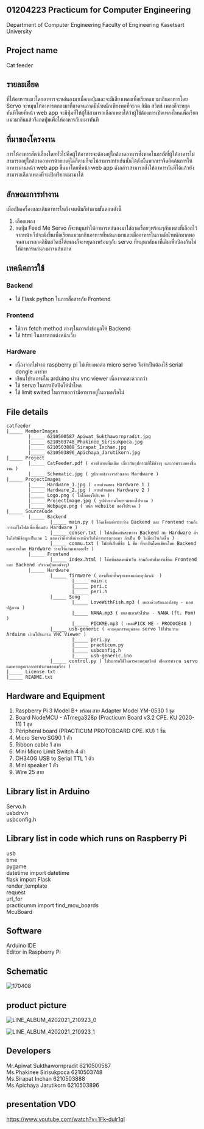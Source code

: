 ## 01204223 Practicum for Computer Engineering 
Department of Computer Engineering Faculty of Engineering Kasetsart University

## Project name 
Cat feeder


## รายละเอียด 
ที่ให้อาหารเเมวโดยอาหารจะหล่นลงมาเมื่อกดปุ่มและจะมีเสียงเพลงเพื่อเรียกแมวมากินอาหารโดย Servo จะหมุนให้อาหารตกลงมาที่ถาดจนถาดมีน้ำหนักเพียงพอที่จะกด ลิมิต สวิตซ์ เพลงก็จะหยุดทันทีโดยที่หน้า web app จะมีปุ่มที่ให้ผู้ใช้สามารถเลือกเพลงได้ว่าผู้ใช้ต้องการเปิดเพลงไหนเพื่อเรียกเเมวมากินแล้วจึงกดปุ่มเพื่อให้อาหารกับเเมวทันที

## ที่มาของโครงงาน 
การให้อาหารสัตว์เลี้ยงโดยทั่วไปคือผู้ให้อาหารจะต้องอยู่ใกล้ถาดอาหารซึ่งหากในกรณีที่ผู้ให้อาหารไม่สามารถอยู่ใกล้ถาดอาหารด้วยเหตุใดก็ตามก็จะไม่สามารถทำเช่นนั้นได้ดังนั้นพวกเราจึดคิดค้นการให้อาหารผ่านหน้า web app ขึ้นมาโดยที่หน้า web app ดังกล่าวสามารถสั่งให้อาหารทันทีได้แล้วยังสามารถเลือกเพลงที่จะเปิดเรียกแมวมาได้

## ลักษณะการทำงาน 
เมื่อเปิดเครื่องและเติมอาหารในถังจนเต็มก็ทำตามขั้นตอนดังนี้
1. เลือกเพลง
2. กดปุ่ม Feed Me
Servo ก็จะหมุนทำให้อาหารหล่นลงมาใส่ถาดเรื่อยๆพร้อมๆกับเพลงที่เลือกไว้จากหน้าเว็ปจะดังขึ้นเพื่อเรียกแมวมากินอาหารที่หล่นลงมาและเมื่ออาหารในถาดมีน้ำหนักมากพอจนสามารถกดลิมิตสวิตซ์ได้เพลงก็จะหยุดลงพร้อมๆกับ servo ที่หมุนกลับมาที่เดิมเพื่อป้องกันไม่ให้อาหารหล่นลงมาจนล้นถาด
  
## เทคนิคการใช้ 
### Backend
- ใช้ Flask python ในการสื่อสารกับ Frontend

### Frontend
- ใช้การ fetch method ต่างๆในการส่งข้อมูลให้ Backend
- ใช้ html ในการตกแต่งหน้าเว็บ

### Hardware
- เนื่องจากไฟจาก raspberry pi ไม่เพียงพอต่อ micro servo จึงจำเป็นต้องใช้ serial dongle มาช่วย
- เขียนโปรแกรมใน arduino ผ่าน vnc viewer เนื่องจากสะดวกกว่า
- ใช้ servo ในการเปิดปิดให้น้ำไหล
- ใช้ limit swited ในการบอกว่ามีอาหารอยู่ในถาดหรือไม่
  
## File details

    catfeeder
	|_____ MemberImages  
			|_____ 6210500587_Apiwat_Sukthawornpradit.jpg     
			|_____ 6210503748_Phakinee_Sirisukpoca.jpg  
			|_____ 6210503888_Sirapat_Inchan.jpg  
			|_____ 6210503896_Apichaya_Jarutikorn.jpg  
	|_____ Project  
			|_____ CatFeeder.pdf ( คำอธิบายเพิ่มเติม เกี่ยวกับอุปกรณ์ที่ใช้ต่างๆ และภาพรวมของชิ้นงาน )  
			|_____ Schematic.jpg ( รูปภาพผังวงจรส่วนของ Hardware )  
	|_____ ProjectImages  
			|_____ Hardware_1.jpg ( ภาพส่วนของ Hardware 1 )  
			|_____ Hardware_2.jpg ( ภาพส่วนของ Hardware 2 )  
			|_____ Logo.png ( โลโก้ของโปรเจค )  
			|_____ ProjectImage.jpg ( รูปถ่ายงานโดยรวมของโปรเจค )  
			|_____ Webpage.png ( หน้า website ของโปรเจค )  
	|_____ SourceCode  
			|_____ Backend  
					|_____ main.py ( โค้ดเชื่อมต่อระหว่าง Backend และ Frontend รวมถึงการแก้ไขไฟล์เพื่อเชื่อมกับ Hardware )  
					|_____ conser.txt ( ไฟล์เชื่อมกันระหว่าง Backend กับ Hardware ถ้าในไฟล์มีข้อมูลเป็นเลข 1 แสดงว่ามีคำสั่งผ่านหน้าเว็บให้อาหารตกลงมา ถ้าเป็น 0 ไม่มีอะไรเกิดขึ้น )  
					|_____ conmu.txt ( ไฟล์ที่เก็บที่ชื่อ 1 ชื่อ ที่จะเปิดโดยเขียนโดย Backend และอ่านโดย Hardware ว่าจะให้เล่นเพลงอะไร )  
			|_____ Frontend  
					|_____ index.html ( โค้ดที่แสดงหน้าเว็บ รวมถึงคำสั่งการเชื่อม Frontend และ Backend บริเวณปุ่มกดต่างๆ)  
			|_____ Hardware  
					|_____ firmware ( การตั้งค่าพื้นฐานของแต่ละอุปกรณ์  )  
							|_____ main.c  
							|_____ peri.c  
							|_____ peri.h  
					|_____ Song  
							|_____ LoveWithFish.mp3 ( เพลงด้วยรักและปลาทู - มอส ปฏิภาณ )  
							|_____ NANA.mp3 ( เพลงแมวตัวโปรด - NANA (ft. Pom) )  
							|_____ PICKME.mp3 ( เพลงPICK ME - PRODUCE48 )  
					|_____ usb-generic ( ควบคุมการหมุนของ servo ใช้โปรแกรม Arduino ผ่านโปรแกรม VNC Viewer )  
							|_____ peri.py  
							|_____ practicum.py  
							|_____ usbconfig.h  
							|_____ usb-generic.ino  
					|_____ control.py ( โปรแกรมใช้ในการควบคุมสวิตช์ เช็คการทำงาน servo และควบคุมเวลาการทำงานของเครื่อง )  
	|_____ License.txt  
	|_____ README.txt  
  
## Hardware and Equipment
   1. Raspberry Pi 3 Model B+ พร้อม สาย Adapter Model YM-0530 1 ชุด  
   2. Board NodeMCU - ATmega328p (Practicum Board v3.2 CPE. KU 2020-11) 1 ชุด  
   3. Peripheral board (PRACTICUM PROTOBOARD CPE. KU) 1 ชิ้น  
   4. Micro Servo SG90 1 ตัว  
   5. Ribbon cable 1 สาย  
   6. Mini Micro Limit Switch 4 ตัว  
   7. CH340G USB to Serial TTL 1 ตัว  
   8. Mini speaker 1 ตัว  
   9. Wire 25 สาย  
  
## Library list in Arduino   
  Servo.h  
  usbdrv.h  
  usbconfig.h  
  
## Library list in code which runs on Raspberry Pi   
  usb  
  time  
  pygame  
  datetime  	import	datetime  
  flask		import	Flask  
               		render_template  
			request  
			url_for  
   practicumm	import	find_mcu_boards  
                    	McuBoard  
				  

## Software 
  Arduino IDE  
  Editor in Raspberry Pi  
  
## Schematic
![170408](https://user-images.githubusercontent.com/63298507/134486715-8650256e-644a-4db1-b4c7-41c709eb8651.jpg)

## product picture

![LINE_ALBUM_4202021_210923_0](https://user-images.githubusercontent.com/63298507/134481319-acb59502-efef-405e-a304-c8fa51aec971.jpg)

![LINE_ALBUM_4202021_210923_1](https://user-images.githubusercontent.com/63298507/134481337-5bd4a3c3-16a2-4ad8-bc66-eacedbcd8b13.jpg)

## Developers
  Mr.Apiwat     Sukthawornpradit  6210500587   
  Ms.Phakinee   Sirisukpoca       6210503748   
  Ms.Sirapat    Inchan            6210503888   
  Ms.Apichaya   Jarutikorn        6210503896   


## presentation VDO
https://www.youtube.com/watch?v=1Fk-dulr1qI
